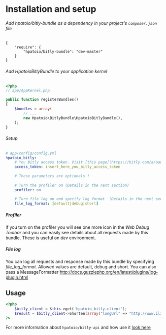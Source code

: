 Installation and setup
======================================

###### Add hpatoio/bitly-bundle as a dependency in your project's `composer.json` file
```
{
    "require": {
        "hpatoio/bitly-bundle": "dev-master"
    }
}
```

###### Add HpatoioBitlyBundle to your application kernel
``` php
<?php
// app/AppKernel.php

public function registerBundles()
{
    $bundles = array(
        // ...
        new Hpatoio\BitlyBundle\HpatoioBitlyBundle(),
    );
}
```

###### Setup


``` yml
# app/config/config.yml
hpatoio_bitly:
    # You Bitly access token. Visit [this page](https://bitly.com/a/oauth_apps) to get it.
    access_token: insert_here_you_bitly_access_token
    
    # These parameters are optionals !
    
    # Turn the profiler on (Details in the next section)
    profiler: on
    
    # Turn file log on and specify log format  (Details in the next section)
    file_log_format: [default|debug|short]
```

##### Profiler

If you turn on the profiler you will see one more icon in the *Web Debug Toolbar* and you can easily see details about all requests made by this bundle. These is useful on *dev* environment.

##### File log

You can log all requests and response made by this bundle by specifying *file_log_format*. Allowed values are default, debug and short. You can also pass a MessageFormatter http://docs.guzzlephp.org/en/latest/plugins/log-plugin.html


Usage
-----

``` php
<?php
    $bitly_client = $this->get('hpatoio_bitly.client');
    $result = $bitly_client->Shorten(array("longUrl" => "http://www.iliveinperego.com/"));
?>
```

For more information about `hpatoio/bitly-api` and how use it [look here](https://github.com/hpatoio/bitly-api)


